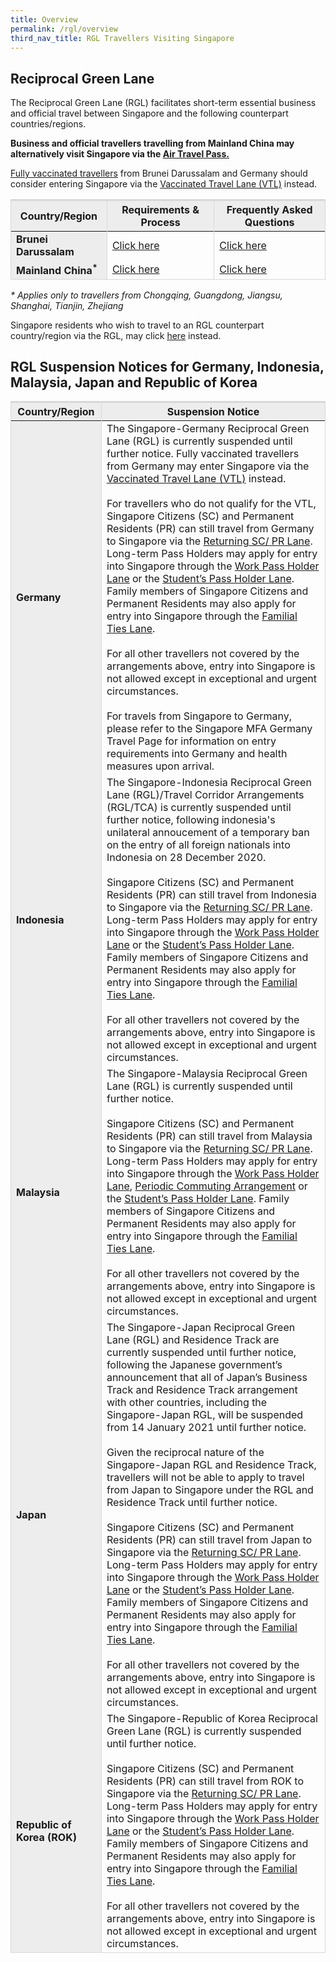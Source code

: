 ```yaml
---
title: Overview
permalink: /rgl/overview
third_nav_title: RGL Travellers Visiting Singapore
---
```

## Reciprocal Green Lane

The Reciprocal Green Lane (RGL) facilitates short-term essential business and official travel between Singapore and the following counterpart countries/regions.

<b>Business and official travellers travelling from Mainland China may alternatively visit Singapore via the <a href="/atp/overview">Air Travel Pass.</a> </b>

[Fully vaccinated travellers](/health/vtsg) from Brunei Darussalam and Germany should consider entering Singapore via the [Vaccinated Travel Lane (VTL)](/vtl/requirements-and-process) instead.

<table>
<thead>
  <tr>
    <th style="border-top:3px solid #D8D8D8; border-left:1px solid #D8D8D8; border-right:1px solid #D8D8D8; background-color:#EDEDED">Country/Region</th>
    <th style="border-top:3px solid #D8D8D8; border-left:1px solid #D8D8D8; border-right:1px solid #D8D8D8; background-color:#EDEDED">Requirements & Process</th>
   <!-- <th>RGL Terms & Conditions</th>-->
    <th style="border-top:3px solid #D8D8D8; border-left:1px solid #D8D8D8; border-right:1px solid #D8D8D8; background-color:#EDEDED">Frequently Asked Questions</th>
  </tr>
</thead>
<tbody>
    <tr>
    <td style="border-left:1px solid #D8D8D8; border-right:1px solid #D8D8D8; background-color:#EDEDED"><b>Brunei Darussalam</b></td>
      <td style="text-align:left;border-right:1px solid #D8D8D8;"><a href="/rgl/requirements-and-process">Click here</a></td>
     <!-- <td style="text-align:center;"><a href="/brunei/rgl/terms-and-conditions">Click here</a></td>-->
      <td style="text-align:left;border-right:1px solid #D8D8D8;"><a href="/rgl/faq">Click here</a></td>
  </tr>
  <tr>
      <td style="border-left:1px solid #D8D8D8; border-bottom:1px solid #D8D8D8;border-right:1px solid #D8D8D8; background-color:#EDEDED"><b>Mainland China<sup>*</sup></b></td>
    <td style="text-align:left;border-right:1px solid #D8D8D8;border-bottom:1px solid #D8D8D8;"><a href="/rgl/requirements-and-process">Click here</a></td>
      <!--<td style="text-align:center;"><a href="/china/rgl/terms-and-conditions">Click here</a></td>-->
      <td style="text-align:left;border-right:1px solid #D8D8D8; border-bottom:1px solid #D8D8D8;"><a href="/rgl/faq">Click here</a></td>
  </tr>
  </tbody>
  </table>
  <i>* Applies only to travellers from Chongqing, Guangdong, Jiangsu, Shanghai, Tianjin, Zhejiang</i>
  
Singapore residents who wish to travel to an RGL counterpart country/region via the RGL, may click <a href="https://safetravel.ica.gov.sg/rgl/visiting-rgl-counterparts">here</a> instead. 
  
## RGL Suspension Notices for Germany, Indonesia, Malaysia, Japan and Republic of Korea

<table>
<thead>
  <tr>
    <th style="border-top:3px solid #D8D8D8; border-left:1px solid #D8D8D8; border-right:1px solid #D8D8D8; background-color:#EDEDED">Country/Region</th>
    <th style="border-top:3px solid #D8D8D8; border-left:1px solid #D8D8D8; border-right:1px solid #D8D8D8; background-color:#EDEDED">Suspension Notice</th>
  </tr>
</thead>
<tbody>
   <tr>
    <td style="border-left:1px solid #D8D8D8; border-right:1px solid #D8D8D8; background-color:#EDEDED"><b>Germany</b></td>
       <td style="text-align:left;border-right:1px solid #D8D8D8;">The Singapore-Germany Reciprocal Green Lane (RGL) is currently suspended until further notice. Fully vaccinated travellers from Germany may enter Singapore via the <a href="/vtl/requirements-and-process">Vaccinated Travel Lane (VTL)</a> instead.<br/><br/>For travellers who do not qualify for the VTL, Singapore Citizens (SC) and Permanent Residents (PR) can still travel from Germany to Singapore via the <a href="/sc-pr/overview">Returning SC/ PR Lane</a>. Long-term Pass Holders may apply for entry into Singapore through the <a href="/wphl/overview">Work Pass Holder Lane</a> or the <a href="/stpl/overview">Student’s Pass Holder Lane</a>. Family members of Singapore Citizens and Permanent Residents may also apply for entry into Singapore through the <a href="/scpr-familial-ties-lane/overview">Familial Ties Lane</a>. <br/><br/>For all other travellers not covered by the arrangements above, entry into Singapore is not allowed except in exceptional and urgent circumstances.<br/><br/> For travels from Singapore to Germany, please refer to the Singapore MFA Germany Travel Page for information on entry requirements into Germany and health measures upon arrival. </td>
  </tr>
   <tr>
    <td style="border-left:1px solid #D8D8D8; border-right:1px solid #D8D8D8; background-color:#EDEDED"><b>Indonesia</b></td>
       <td style="text-align:left;border-right:1px solid #D8D8D8;">The Singapore-Indonesia Reciprocal Green Lane (RGL)/Travel Corridor Arrangements (RGL/TCA) is currently suspended until further notice, following indonesia's unilateral annoucement of a temporary ban on the entry of all foreign nationals into Indonesia on 28 December 2020.<br/><br/>Singapore Citizens (SC) and Permanent Residents (PR) can still travel from Indonesia to Singapore via the <a href="/sc-pr/overview">Returning SC/ PR Lane</a>. Long-term Pass Holders may apply for entry into Singapore through the <a href="/wphl/overview">Work Pass Holder Lane</a> or the <a href="/stpl/overview">Student’s Pass Holder Lane</a>. Family members of Singapore Citizens and Permanent Residents may also apply for entry into Singapore through the <a href="/scpr-familial-ties-lane/overview">Familial Ties Lane</a>. <br/><br/>For all other travellers not covered by the arrangements above, entry into Singapore is not allowed except in exceptional and urgent circumstances.</td>
  </tr>
     <tr>
    <td style="border-left:1px solid #D8D8D8; border-right:1px solid #D8D8D8; background-color:#EDEDED"><b>Malaysia</b></td>
       <td style="text-align:left;border-right:1px solid #D8D8D8;">The Singapore-Malaysia Reciprocal Green Lane (RGL) is currently suspended until further notice.<br/><br/>Singapore Citizens (SC) and Permanent Residents (PR) can still travel from Malaysia to Singapore via the <a href="/sc-pr/overview">Returning SC/ PR Lane</a>. Long-term Pass Holders may apply for entry into Singapore through the <a href="/wphl/overview">Work Pass Holder Lane</a>, <a href="/pca/overview">Periodic Commuting Arrangement</a> or the <a href="/stpl/overview">Student’s Pass Holder Lane</a>. Family members of Singapore Citizens and Permanent Residents may also apply for entry into Singapore through the <a href="/scpr-familial-ties-lane/overview">Familial Ties Lane</a>. <br/><br/>For all other travellers not covered by the arrangements above, entry into Singapore is not allowed except in exceptional and urgent circumstances. </td>
  </tr>
      <tr>
    <td style="border-left:1px solid #D8D8D8; border-right:1px solid #D8D8D8; background-color:#EDEDED"><b>Japan</b></td>
       <td style="text-align:left;border-right:1px solid #D8D8D8;">The Singapore-Japan Reciprocal Green Lane (RGL) and Residence Track are currently suspended until further notice, following the Japanese government’s announcement that all of Japan’s Business Track and Residence Track arrangement with other countries, including the Singapore-Japan RGL, will be suspended from 14 January 2021 until further notice.<br/><br/>Given the reciprocal nature of the Singapore-Japan RGL and Residence Track, travellers will not be able to apply to travel from Japan to Singapore under the RGL and Residence Track until further notice.<br/><br/>Singapore Citizens (SC) and Permanent Residents (PR) can still travel from Japan to Singapore via the <a href="/sc-pr/overview">Returning SC/ PR Lane</a>. Long-term Pass Holders may apply for entry into Singapore through the <a href="/wphl/overview">Work Pass Holder Lane</a> or the <a href="/stpl/overview">Student’s Pass Holder Lane</a>. Family members of Singapore Citizens and Permanent Residents may also apply for entry into Singapore through the <a href="/scpr-familial-ties-lane/overview">Familial Ties Lane</a>. <br/><br/>For all other travellers not covered by the arrangements above, entry into Singapore is not allowed except in exceptional and urgent circumstances. </td>
  </tr>
      <tr>
    <td style="border-left:1px solid #D8D8D8; border-right:1px solid #D8D8D8; border-bottom:1px solid #D8D8D8; background-color:#EDEDED"><b>Republic of Korea (ROK)</b></td>
       <td style="text-align:left;border-right:1px solid #D8D8D8; border-bottom:1px solid #D8D8D8;">The Singapore-Republic of Korea Reciprocal Green Lane (RGL) is currently suspended until further notice. <br/><br/> Singapore Citizens (SC) and Permanent Residents (PR) can still travel from ROK to Singapore via the <a href="/sc-pr/overview">Returning SC/ PR Lane</a>. Long-term Pass Holders may apply for entry into Singapore through the <a href="/wphl/overview">Work Pass Holder Lane</a> or the <a href="/stpl/overview">Student’s Pass Holder Lane</a>. Family members of Singapore Citizens and Permanent Residents may also apply for entry into Singapore through the <a href="/scpr-familial-ties-lane/overview"> Familial Ties Lane</a>. <br/><br/>For all other travellers not covered by the arrangements above, entry into Singapore is not allowed except in exceptional and urgent circumstances. </td>
  </tr>
  </tbody>
  </table>
